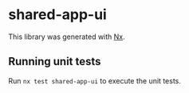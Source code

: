 # shared-app-ui

This library was generated with [Nx](https://nx.dev).

## Running unit tests

Run `nx test shared-app-ui` to execute the unit tests.
